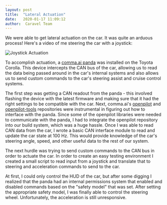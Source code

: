 ```yaml
---
layout: post
title:  "Lateral Actuation"
date:   2020-01-17 11:09:12
author:  Caravel Team
---
```


We were able to get lateral actuation on the car. It was quite an arduous process!
Here's a video of me steering the car with a joystick:

![Joystick Actuation](/assets/img/actuation.gif)

To accomplish actuation, a
[comma.ai panda](https://comma.ai/shop/products/panda-obd-ii-dongle) was
installed on the Toyota Corolla. This device intercepts the CAN bus of the car,
allowing us to read the data being passed around in the car's internal systems
and also allows us to send custom commands to the car's steering assist and
cruise control systems.

The first step was getting a CAN readout from the panda - this involved
flashing the device with the latest firmware and making sure that it had the
right settings to be compatible with the car. Next, comma.ai's
[openpilot](https://github.com/commaai/openpilot) and
[openpilot-tools](https://github.com/commaai/openpilot-tools) repositories were
instrumental in figuring out how to interface with the panda. Since some of the
openpilot libraries were needed to communicate with the panda, I had to
integrate the openpilot repository into our build system, which was a huge
hassle. Once I was able to read CAN data from the car, I wrote a basic CAN
interface module to read and update  the car state at 100 Hz. This would
provide knowledge of the car's steering angle, speed, and other useful data to
the rest of our system.

The next hurdle was trying to send custom commands to the CAN bus in order to
actuate the car. In order to create an easy testing environment I created a
small script to read input from a joystick and translate that to steering and
acceleration commands to send to the car.

At first, I could only control the HUD of the car, but after some digging I
realized that the panda had an internal permissions system that enabled and
disabled commands based on the "safety model" that was set. After setting the
appropriate safety model, I was finally able to control the steering wheel.
Unfortunately, the acceleration is still unresponsive.
